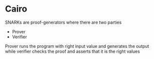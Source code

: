 # Cairo

SNARKs are proof-generators where there are two parties
* Prover
* Verifier

Prover runs the program with right input value and generates the output while
verifier checks the proof and asserts that it is the right values